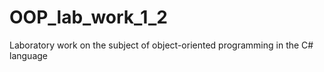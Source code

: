 # OOP_lab_work_1_2
Laboratory work on the subject of object-oriented programming in the C# language
